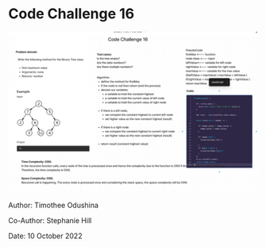 # Code Challenge 16

![Code Challenge 16 WhiteBoard](./Code%20Challenge%2016.PNG)

Author: Timothee Odushina

Co-Author: Stephanie Hill

Date: 10 October 2022
